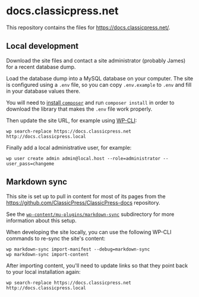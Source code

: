 # docs.classicpress.net

This repository contains the files for https://docs.classicpress.net/.

## Local development

Download the site files and contact a site administrator (probably James) for a
recent database dump.

Load the database dump into a MySQL database on your computer.  The site is
configured using a `.env` file, so you can copy `.env.example` to `.env` and
fill in your database values there.

You will need to
[install `composer`](https://getcomposer.org/download/)
and run `composer install` in order to download the library that makes the
`.env` file work properly.

Then update the site URL, for example using
[WP-CLI](https://wp-cli.org/):

```
wp search-replace https://docs.classicpress.net http://docs.classicpress.local
```

Finally add a local administrative user, for example:

```
wp user create admin admin@local.host --role=administrator --user_pass=changeme
```

## Markdown sync

This site is set up to pull in content for most of its pages from the
https://github.com/ClassicPress/ClassicPress-docs repository.

See the
[`wp-content/mu-plugins/markdown-sync`](wp-content/mu-plugins/markdown-sync)
subdirectory for more information about this setup.

When developing the site locally, you can use the following WP-CLI commands to
re-sync the site's content:

```
wp markdown-sync import-manifest --debug=markdown-sync
wp markdown-sync import-content
```

After importing content, you'll need to update links so that they point back to your local installation again:

```
wp search-replace https://docs.classicpress.net http://docs.classicpress.local
```
